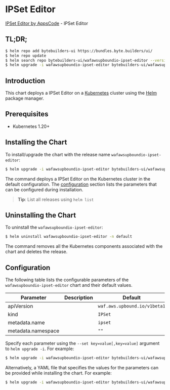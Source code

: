 # IPSet Editor

[IPSet Editor by AppsCode](https://byte.builders) - IPSet Editor

## TL;DR;

```bash
$ helm repo add bytebuilders-ui https://bundles.byte.builders/ui/
$ helm repo update
$ helm search repo bytebuilders-ui/wafawsupboundio-ipset-editor --version=v0.4.18
$ helm upgrade -i wafawsupboundio-ipset-editor bytebuilders-ui/wafawsupboundio-ipset-editor -n default --create-namespace --version=v0.4.18
```

## Introduction

This chart deploys a IPSet Editor on a [Kubernetes](http://kubernetes.io) cluster using the [Helm](https://helm.sh) package manager.

## Prerequisites

- Kubernetes 1.20+

## Installing the Chart

To install/upgrade the chart with the release name `wafawsupboundio-ipset-editor`:

```bash
$ helm upgrade -i wafawsupboundio-ipset-editor bytebuilders-ui/wafawsupboundio-ipset-editor -n default --create-namespace --version=v0.4.18
```

The command deploys a IPSet Editor on the Kubernetes cluster in the default configuration. The [configuration](#configuration) section lists the parameters that can be configured during installation.

> **Tip**: List all releases using `helm list`

## Uninstalling the Chart

To uninstall the `wafawsupboundio-ipset-editor`:

```bash
$ helm uninstall wafawsupboundio-ipset-editor -n default
```

The command removes all the Kubernetes components associated with the chart and deletes the release.

## Configuration

The following table lists the configurable parameters of the `wafawsupboundio-ipset-editor` chart and their default values.

|     Parameter      | Description |                 Default                 |
|--------------------|-------------|-----------------------------------------|
| apiVersion         |             | <code>waf.aws.upbound.io/v1beta1</code> |
| kind               |             | <code>IPSet</code>                      |
| metadata.name      |             | <code>ipset</code>                      |
| metadata.namespace |             | <code>""</code>                         |


Specify each parameter using the `--set key=value[,key=value]` argument to `helm upgrade -i`. For example:

```bash
$ helm upgrade -i wafawsupboundio-ipset-editor bytebuilders-ui/wafawsupboundio-ipset-editor -n default --create-namespace --version=v0.4.18 --set apiVersion=waf.aws.upbound.io/v1beta1
```

Alternatively, a YAML file that specifies the values for the parameters can be provided while
installing the chart. For example:

```bash
$ helm upgrade -i wafawsupboundio-ipset-editor bytebuilders-ui/wafawsupboundio-ipset-editor -n default --create-namespace --version=v0.4.18 --values values.yaml
```
